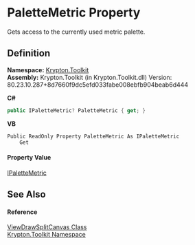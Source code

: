 # PaletteMetric Property


Gets access to the currently used metric palette.



## Definition
**Namespace:** <a href="79d2eac2-21f4-54ff-7552-b20c33c30600.md">Krypton.Toolkit</a>  
**Assembly:** Krypton.Toolkit (in Krypton.Toolkit.dll) Version: 80.23.10.287+8d7660f9dc5efd033fabe008ebfb904beab6d444

**C#**
``` C#
public IPaletteMetric? PaletteMetric { get; }
```
**VB**
``` VB
Public ReadOnly Property PaletteMetric As IPaletteMetric
	Get
```



#### Property Value
<a href="24be40a1-a3fd-2c4b-ff96-f9b04b615193.md">IPaletteMetric</a>

## See Also


#### Reference
<a href="84ff2c9a-f8cb-4e09-bfcd-57fd5505dd87.md">ViewDrawSplitCanvas Class</a>  
<a href="79d2eac2-21f4-54ff-7552-b20c33c30600.md">Krypton.Toolkit Namespace</a>  
